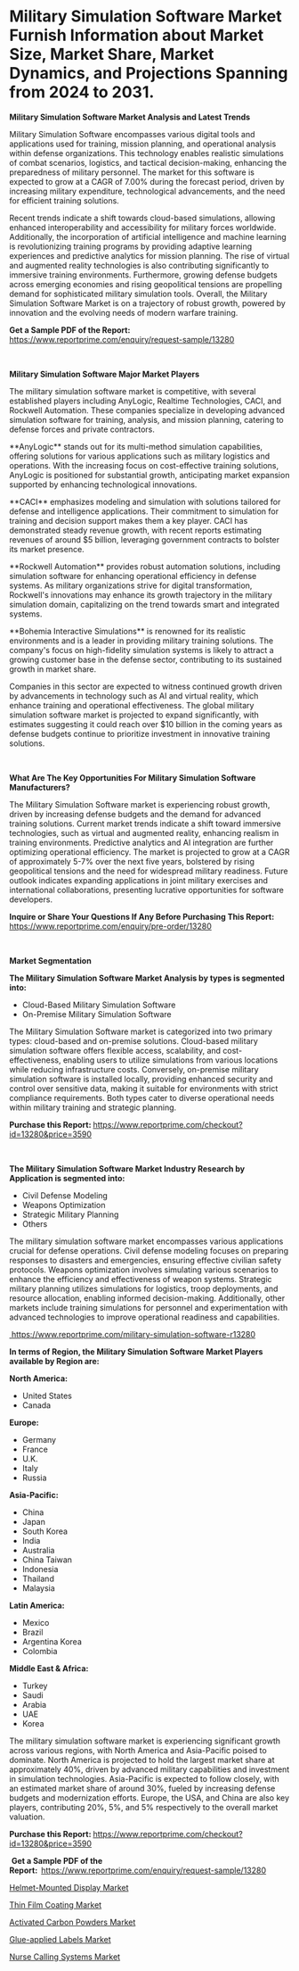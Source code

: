 <p><h1>Military Simulation Software Market Furnish Information about Market Size, Market Share, Market Dynamics, and Projections Spanning from 2024 to 2031.</h1></p><p><strong>Military Simulation Software Market Analysis and Latest Trends</strong></p>
<p><p>Military Simulation Software encompasses various digital tools and applications used for training, mission planning, and operational analysis within defense organizations. This technology enables realistic simulations of combat scenarios, logistics, and tactical decision-making, enhancing the preparedness of military personnel. The market for this software is expected to grow at a CAGR of 7.00% during the forecast period, driven by increasing military expenditure, technological advancements, and the need for efficient training solutions.</p><p>Recent trends indicate a shift towards cloud-based simulations, allowing enhanced interoperability and accessibility for military forces worldwide. Additionally, the incorporation of artificial intelligence and machine learning is revolutionizing training programs by providing adaptive learning experiences and predictive analytics for mission planning. The rise of virtual and augmented reality technologies is also contributing significantly to immersive training environments. Furthermore, growing defense budgets across emerging economies and rising geopolitical tensions are propelling demand for sophisticated military simulation tools. Overall, the Military Simulation Software Market is on a trajectory of robust growth, powered by innovation and the evolving needs of modern warfare training.</p></p>
<p><strong>Get a Sample PDF of the Report:&nbsp;</strong> <a href="https://www.reportprime.com/enquiry/request-sample/13280">https://www.reportprime.com/enquiry/request-sample/13280</a></p>
<p>&nbsp;</p>
<p><strong>Military Simulation Software Major Market Players</strong></p>
<p><p>The military simulation software market is competitive, with several established players including AnyLogic, Realtime Technologies, CACI, and Rockwell Automation. These companies specialize in developing advanced simulation software for training, analysis, and mission planning, catering to defense forces and private contractors.</p><p>**AnyLogic** stands out for its multi-method simulation capabilities, offering solutions for various applications such as military logistics and operations. With the increasing focus on cost-effective training solutions, AnyLogic is positioned for substantial growth, anticipating market expansion supported by enhancing technological innovations.</p><p>**CACI** emphasizes modeling and simulation with solutions tailored for defense and intelligence applications. Their commitment to simulation for training and decision support makes them a key player. CACI has demonstrated steady revenue growth, with recent reports estimating revenues of around $5 billion, leveraging government contracts to bolster its market presence.</p><p>**Rockwell Automation** provides robust automation solutions, including simulation software for enhancing operational efficiency in defense systems. As military organizations strive for digital transformation, Rockwell's innovations may enhance its growth trajectory in the military simulation domain, capitalizing on the trend towards smart and integrated systems.</p><p>**Bohemia Interactive Simulations** is renowned for its realistic environments and is a leader in providing military training solutions. The company's focus on high-fidelity simulation systems is likely to attract a growing customer base in the defense sector, contributing to its sustained growth in market share.</p><p>Companies in this sector are expected to witness continued growth driven by advancements in technology such as AI and virtual reality, which enhance training and operational effectiveness. The global military simulation software market is projected to expand significantly, with estimates suggesting it could reach over $10 billion in the coming years as defense budgets continue to prioritize investment in innovative training solutions.</p></p>
<p>&nbsp;</p>
<p><strong>What Are The Key Opportunities For Military Simulation Software Manufacturers?</strong></p>
<p><p>The Military Simulation Software market is experiencing robust growth, driven by increasing defense budgets and the demand for advanced training solutions. Current market trends indicate a shift toward immersive technologies, such as virtual and augmented reality, enhancing realism in training environments. Predictive analytics and AI integration are further optimizing operational efficiency. The market is projected to grow at a CAGR of approximately 5-7% over the next five years, bolstered by rising geopolitical tensions and the need for widespread military readiness. Future outlook indicates expanding applications in joint military exercises and international collaborations, presenting lucrative opportunities for software developers.</p></p>
<p><strong>Inquire or Share Your Questions If Any Before Purchasing This Report:</strong> <a href="https://www.reportprime.com/enquiry/pre-order/13280">https://www.reportprime.com/enquiry/pre-order/13280</a></p>
<p>&nbsp;</p>
<p><strong>Market Segmentation</strong></p>
<p><strong>The Military Simulation Software Market Analysis by types is segmented into:</strong></p>
<p><ul><li>Cloud-Based Military Simulation Software</li><li>On-Premise Military Simulation Software</li></ul></p>
<p><p>The Military Simulation Software market is categorized into two primary types: cloud-based and on-premise solutions. Cloud-based military simulation software offers flexible access, scalability, and cost-effectiveness, enabling users to utilize simulations from various locations while reducing infrastructure costs. Conversely, on-premise military simulation software is installed locally, providing enhanced security and control over sensitive data, making it suitable for environments with strict compliance requirements. Both types cater to diverse operational needs within military training and strategic planning.</p></p>
<p><strong>Purchase this Report:&nbsp;</strong><a href="https://www.reportprime.com/checkout?id=13280&price=3590">https://www.reportprime.com/checkout?id=13280&price=3590</a></p>
<p>&nbsp;</p>
<p><strong>The Military Simulation Software Market Industry Research by Application is segmented into:</strong></p>
<p><ul><li>Civil Defense Modeling</li><li>Weapons Optimization</li><li>Strategic Military Planning</li><li>Others</li></ul></p>
<p><p>The military simulation software market encompasses various applications crucial for defense operations. Civil defense modeling focuses on preparing responses to disasters and emergencies, ensuring effective civilian safety protocols. Weapons optimization involves simulating various scenarios to enhance the efficiency and effectiveness of weapon systems. Strategic military planning utilizes simulations for logistics, troop deployments, and resource allocation, enabling informed decision-making. Additionally, other markets include training simulations for personnel and experimentation with advanced technologies to improve operational readiness and capabilities.</p></p>
<p><a href="https://www.reportprime.com/military-simulation-software-r13280">&nbsp;https://www.reportprime.com/military-simulation-software-r13280</a></p>
<p><strong>In terms of Region, the Military Simulation Software Market Players available by Region are:</strong></p>
<p>
    <p> <strong> North America: </strong>
        <ul>
            <li>United States</li>
            <li>Canada</li>
        </ul>
        </p> 
    <p> <strong> Europe: </strong>
        <ul>
            <li>Germany</li>
            <li>France</li>
            <li>U.K.</li>
            <li>Italy</li>
            <li>Russia</li>
        </ul>
        </p> 
    <p> <strong> Asia-Pacific: </strong>
        <ul>
            <li>China</li>
            <li>Japan</li>
            <li>South Korea</li>
            <li>India</li>
            <li>Australia</li>
            <li>China Taiwan</li>
            <li>Indonesia</li>
            <li>Thailand</li>
            <li>Malaysia</li>
        </ul>
        </p> 
    <p> <strong> Latin America: </strong>
        <ul>
            <li>Mexico</li>
            <li>Brazil</li>
            <li>Argentina Korea</li>
            <li>Colombia</li>
        </ul>
        </p> 
    <p> <strong> Middle East & Africa: </strong>
        <ul>
            <li>Turkey</li>
            <li>Saudi</li>
            <li>Arabia</li>
            <li>UAE</li>
            <li>Korea</li>
        </ul>
    </p>
    </p>
<p><p>The military simulation software market is experiencing significant growth across various regions, with North America and Asia-Pacific poised to dominate. North America is projected to hold the largest market share at approximately 40%, driven by advanced military capabilities and investment in simulation technologies. Asia-Pacific is expected to follow closely, with an estimated market share of around 30%, fueled by increasing defense budgets and modernization efforts. Europe, the USA, and China are also key players, contributing 20%, 5%, and 5% respectively to the overall market valuation.</p></p>
<p><strong>Purchase this Report: </strong><a href="https://www.reportprime.com/checkout?id=13280&price=3590">https://www.reportprime.com/checkout?id=13280&price=3590</a></p>
<p>&nbsp;<strong>Get a Sample PDF of the Report:&nbsp;&nbsp;</strong><a href="https://www.reportprime.com/enquiry/request-sample/13280">https://www.reportprime.com/enquiry/request-sample/13280</a></p>
<p><strong></strong></p>
<p><p><a href="https://medium.com/@anslrtman56756/the-helmet-mounted-display-market-prioritizes-cost-control-and-efficiency-enhancement-8d5cafd8961a">Helmet-Mounted Display Market</a></p><p><a href="https://www.linkedin.com/pulse/what-growth-opportunities-challenges-thin-film-coating-market-x4gnc?trackingId=iImRolqHQV%2Be2SY2oJBYVQ%3D%3D">Thin Film Coating Market</a></p><p><a href="https://issuu.com/reportprime-2/docs/activated-carbon-powders-market-siz_fe80f80e325ade">Activated Carbon Powders Market</a></p><p><a href="https://medium.com/@anslrtman56756/strategic-market-insights-into-the-global-glue-applied-labels-market-2024-2031-0c98fa4c838d">Glue-applied Labels Market</a></p><p><a href="https://www.linkedin.com/pulse/role-nurse-calling-systems-market-applications-hospitalshomecareassisted-rz30f?trackingId=f5jqjUkiTIq52BRutrMv%2Bw%3D%3D">Nurse Calling Systems Market</a></p></p>